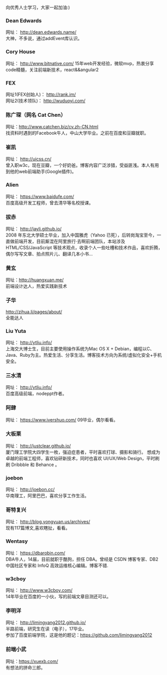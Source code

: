 向优秀人士学习，大家一起加油:)

### Dean Edwards
网址：  http://dean.edwards.name/  
大神，不多说，通过addEvent库认识。

### Cory House
网址： http://www.bitnative.com/
15年web开发经验，微软mvp，热衷分享code精髓，关注前端新技术，react&&angular2


### FEX
网址1(FEX创始人)： http://rank.im/  
网址2(技术领队)： http://wuduoyi.com/  

### 陈广琛（网名 Cat Chen）
网址：http://www.catchen.biz/cv.zh-CN.html  
找资料时遇到的Facebook牛人，中山大学毕业。之前在百度和豆瓣就职。

### 崔凯
网址： http://uicss.cn/    
曾入职w3c，现在豆瓣，一个好奶爸。博客内容广泛涉猎，受益匪浅。本人有用到他的web前端助手(Google插件)。

### Alien
网址： https://www.baidufe.com/  
百度高级开发工程师，曾去清华等名校授课。

###  拔赤
网址： http://jayli.github.io/    
2008 年东北大学硕士毕业，加入中国雅虎（Yahoo 已死），后转岗淘宝至今，一直做前端开发，目前厮混在阿里旅行·去啊前端团队，本站涉及 HTML/CSS/JavaScript 等技术观点，收录个人一些吐槽和技术作品，喜欢折腾，偶尔写写文章、拍点照片儿、翻译几本小书...  

### 黄玄
网址：http://huangxuan.me/  
前端设计达人，热爱实践新技术  

### 子华   
http://zihua.li/pages/about/  
全能达人

### Liu Yuta
网址： http://ytliu.info/  
上海交大博士生，目前主要使用操作系统为Mac OS X + Debian，编程以C、Java、Ruby为主。热爱生活、分享生活。博客技术方向为系统/虚拟化安全+手机安全。

###  三水清
网址： http://ytliu.info/  
百度高级前端，nodeppt作者。  

### 阿肆
网址： https://www.ivershuo.com/
09毕业，偶尔看看。

### 大板栗
网址： http://justclear.github.io/  
厦门理工学院大四学生一枚，强迫症患者，平时喜欢打球、摄影和骑行。
想成为卓越的前端工程师，喜欢钻研新技术，同时也喜欢 UI/UX/Web Design，平时刷刷 Dribbble 和 Behance 。

###  joebon
网址： http://joebon.cc/  
华南理工，阿里巴巴，喜欢分享工作生活。

###  哥特复兴
网址： http://blog.yongyuan.us/archives/  
现有117篇博文,喜欢瞎扯，看看。

###  Wentasy 
网址： https://dbarobin.com/    
DBA牛人，14届，目前就职于酷狗，担任 DBA。曾经是 CSDN 博客专家、DB2 中国社区专家和 InfoQ 高效运维核心编辑。博客不错.

###  w3cboy
网址： http://www.w3cboy.com/  
14年毕业在百度的一小伙，写的前端文章目测还可以。

### 李明洋
网址： http://limingyang2012.github.io/   
半路前端，研究生在读（电子），17毕业。    
参加了百度前端学院，这是他的题记：https://github.com/limingyang2012

### 前端小武
网址：https://xuexb.com/  
有想法的拼命三郎。
